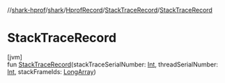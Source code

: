 //[shark-hprof](../../../../index.md)/[shark](../../index.md)/[HprofRecord](../index.md)/[StackTraceRecord](index.md)/[StackTraceRecord](-stack-trace-record.md)

# StackTraceRecord

[jvm]\
fun [StackTraceRecord](-stack-trace-record.md)(stackTraceSerialNumber: [Int](https://kotlinlang.org/api/latest/jvm/stdlib/kotlin/-int/index.html), threadSerialNumber: [Int](https://kotlinlang.org/api/latest/jvm/stdlib/kotlin/-int/index.html), stackFrameIds: [LongArray](https://kotlinlang.org/api/latest/jvm/stdlib/kotlin/-long-array/index.html))
